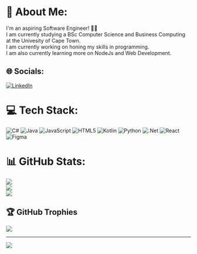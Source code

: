 # 💫 About Me:
I'm an aspiring Software Engineer! 👩‍💻<br>I am currently studying a BSc Computer Science and Business Computing at the Univesity of Cape Town.<br>I am currently working on honing my skills in programming. <br>I am also currently learning more on NodeJs and Web Development.


## 🌐 Socials:
[![LinkedIn](https://img.shields.io/badge/LinkedIn-%230077B5.svg?logo=linkedin&logoColor=white)](linkedin.com/in/thimna-shushu) 

# 💻 Tech Stack:
![C#](https://img.shields.io/badge/c%23-%23239120.svg?style=flat&logo=csharp&logoColor=white) ![Java](https://img.shields.io/badge/java-%23ED8B00.svg?style=flat&logo=openjdk&logoColor=white) ![JavaScript](https://img.shields.io/badge/javascript-%23323330.svg?style=flat&logo=javascript&logoColor=%23F7DF1E) ![HTML5](https://img.shields.io/badge/html5-%23E34F26.svg?style=flat&logo=html5&logoColor=white) ![Kotlin](https://img.shields.io/badge/kotlin-%237F52FF.svg?style=flat&logo=kotlin&logoColor=white) ![Python](https://img.shields.io/badge/python-3670A0?style=flat&logo=python&logoColor=ffdd54) ![.Net](https://img.shields.io/badge/.NET-5C2D91?style=flat&logo=.net&logoColor=white) ![React](https://img.shields.io/badge/react-%2320232a.svg?style=flat&logo=react&logoColor=%2361DAFB) ![Figma](https://img.shields.io/badge/figma-%23F24E1E.svg?style=flat&logo=figma&logoColor=white)
# 📊 GitHub Stats:
![](https://github-readme-stats.vercel.app/api?username=ThimnaShushu&theme=dark&hide_border=false&include_all_commits=true&count_private=false)<br/>
![](https://github-readme-streak-stats.herokuapp.com/?user=ThimnaShushu&theme=dark&hide_border=false)<br/>
![](https://github-readme-stats.vercel.app/api/top-langs/?username=ThimnaShushu&theme=dark&hide_border=false&include_all_commits=true&count_private=false&layout=compact)

## 🏆 GitHub Trophies
![](https://github-profile-trophy.vercel.app/?username=ThimnaShushu&theme=gruvbox&no-frame=false&no-bg=false&margin-w=4)

---
[![](https://visitcount.itsvg.in/api?id=ThimnaShushu&icon=0&color=0)](https://visitcount.itsvg.in)

<!-- Proudly created with GPRM ( https://gprm.itsvg.in ) -->
